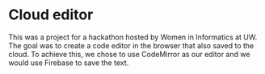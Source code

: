 # Cloud editor

This was a project for a hackathon hosted by Women in Informatics at UW.
The goal was to create a code editor in the browser that also saved to the cloud.
To achieve this, we chose to use CodeMirror as our editor and we would use Firebase to save the text.
